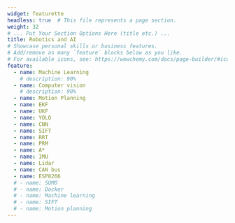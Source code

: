 ```yaml
---
widget: featurette
headless: true  # This file represents a page section.
weight: 32
# ... Put Your Section Options Here (title etc.) ...
title: Robotics and AI
# Showcase personal skills or business features.
# Add/remove as many `feature` blocks below as you like.
# For available icons, see: https://wowchemy.com/docs/page-builder/#icons
feature:
  - name: Machine Learning
    # description: 90%
  - name: Computer vision
    # description: 90%
  - name: Motion Planning
  - name: EKF
  - name: UKF
  - name: YOLO
  - name: CNN
  - name: SIFT
  - name: RRT
  - name: PRM
  - name: A*
  - name: IMU
  - name: Lidar
  - name: CAN bus
  - name: ESP8266
  # - name: SUMO
  # - name: Docker
  # - name: Machine learning
  # - name: SIFT
  # - name: Motion planning
---
```

